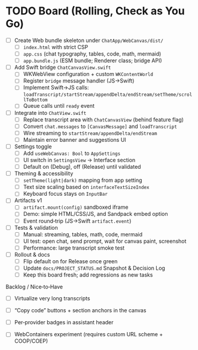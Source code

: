 # TODO Board (Rolling, Check as You Go)

- [ ] Create Web bundle skeleton under `ChatApp/WebCanvas/dist/`
  - [ ] `index.html` with strict CSP
  - [ ] `app.css` (chat typography, tables, code, math, mermaid)
  - [ ] `app.bundle.js` (ESM bundle; Renderer class; bridge API)
- [ ] Add Swift bridge `ChatCanvasView.swift`
  - [ ] WKWebView configuration + custom `WKContentWorld`
  - [ ] Register `bridge` message handler (JS→Swift)
  - [ ] Implement Swift→JS calls: `loadTranscript/startStream/appendDelta/endStream/setTheme/scrollToBottom`
  - [ ] Queue calls until `ready` event
- [ ] Integrate into `ChatView.swift`
  - [ ] Replace transcript area with `ChatCanvasView` (behind feature flag)
  - [ ] Convert `chat.messages` to `[CanvasMessage]` and `loadTranscript`
  - [ ] Wire streaming to `startStream/appendDelta/endStream`
  - [ ] Maintain error banner and suggestions UI
- [ ] Settings toggle
  - [ ] Add `useWebCanvas: Bool` to `AppSettings`
  - [ ] UI switch in `SettingsView` → Interface section
  - [ ] Default on (Debug), off (Release) until validated
- [ ] Theming & accessibility
  - [ ] `setTheme(light|dark)` mapping from app setting
  - [ ] Text size scaling based on `interfaceTextSizeIndex`
  - [ ] Keyboard focus stays on `InputBar`
- [ ] Artifacts v1
  - [ ] `artifact.mount(config)` sandboxed iframe
  - [ ] Demo: simple HTML/CSS/JS, and Sandpack embed option
  - [ ] Event round‑trip (JS→Swift `artifact.event`)
- [ ] Tests & validation
  - [ ] Manual: streaming, tables, math, code, mermaid
  - [ ] UI test: open chat, send prompt, wait for canvas paint, screenshot
  - [ ] Performance: large transcript smoke test
- [ ] Rollout & docs
  - [ ] Flip default on for Release once green
  - [ ] Update `docs/PROJECT_STATUS.md` Snapshot & Decision Log
  - [ ] Keep this board fresh; add regressions as new tasks

Backlog / Nice‑to‑Have
- [ ] Virtualize very long transcripts
- [ ] “Copy code” buttons + section anchors in the canvas
- [ ] Per‑provider badges in assistant header
- [ ] WebContainers experiment (requires custom URL scheme + COOP/COEP)

